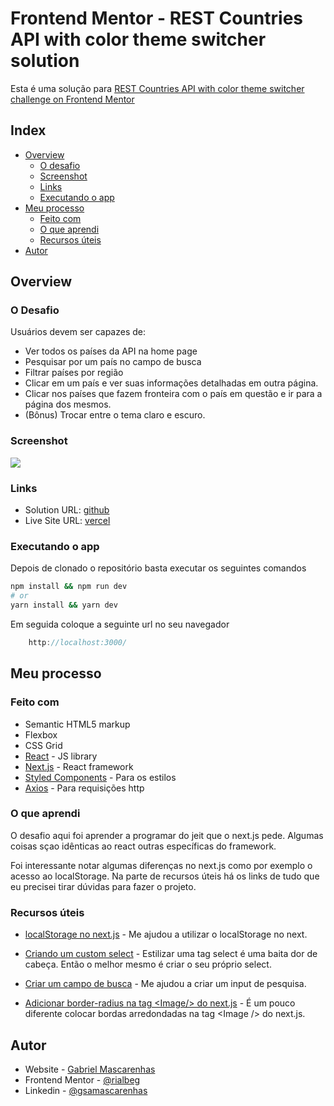 # Frontend Mentor - REST Countries API with color theme switcher solution

Esta é uma solução para [REST Countries API with color theme switcher challenge on Frontend Mentor](https://www.frontendmentor.io/challenges/rest-countries-api-with-color-theme-switcher-5cacc469fec04111f7b848ca)

## Index

- [Overview](#overview)
  - [O desafio](#o-desafio)
  - [Screenshot](#screenshot)
  - [Links](#links)
  - [Executando o app](#executando-o-app)
- [Meu processo](#meu-processo)
  - [Feito com](#feito-com)
  - [O que aprendi](#o-que-aprendi)
  - [Recursos úteis](#recursos-úteis)
- [Autor](#autor)

## Overview

### O Desafio

Usuários devem ser capazes de:

- Ver todos os países da API na home page
- Pesquisar por um país no campo de busca
- Filtrar países por região
- Clicar em um país e ver suas informações detalhadas em outra página.
- Clicar nos países que fazem fronteira com o país em questão e ir para a página dos mesmos.
- (Bônus) Trocar entre o tema claro e escuro.

### Screenshot

![](./screenshot.gif)

### Links

- Solution URL: [github](https://github.com/rialbeg/countries-next)
- Live Site URL: [vercel]()

### Executando o app

Depois de clonado o repositório basta executar os seguintes comandos

```bash
npm install && npm run dev
# or
yarn install && yarn dev
```

Em seguida coloque a seguinte url no seu navegador

```javascript
	http://localhost:3000/
```

## Meu processo

### Feito com

- Semantic HTML5 markup
- Flexbox
- CSS Grid
- [React](https://reactjs.org/) - JS library
- [Next.js](https://nextjs.org/) - React framework
- [Styled Components](https://styled-components.com/) - Para os estilos
- [Axios](https://axios-http.com/ptbr/docs/intro) - Para requisições http

### O que aprendi

O desafio aqui foi aprender a programar do jeit que o next.js pede. Algumas coisas sçao idênticas ao react outras específicas do framework.

Foi interessante notar algumas diferenças no next.js como por exemplo o acesso ao localStorage. Na parte de recursos úteis há os links de tudo que eu precisei tirar dúvidas para fazer o projeto.

### Recursos úteis

- [localStorage no next.js](https://developer.school/snippets/react/localstorage-is-not-defined-nextjs) - Me ajudou a utilizar o localStorage no next.
- [Criando um custom select](https://andela.com/insights/react-js-tutorial-on-creating-a-custom-select-dropdown/) - Estilizar uma tag select é uma baita dor de cabeça. Então o melhor mesmo é criar o seu próprio select.

- [Criar um campo de busca](https://levelup.gitconnected.com/how-to-search-filter-through-data-in-react-26f1545fe3a1) - Me ajudou a criar um input de pesquisa.

- [Adicionar border-radius na tag \<Image/> do next.js](https://stackoverflow.com/questions/68920647/how-to-add-border-radius-to-next-js-image) - É um pouco diferente colocar bordas arredondadas na tag \<Image /> do next.js.

## Autor

- Website - [Gabriel Mascarenhas](https://rialbeg.github.io/portfolio/)
- Frontend Mentor - [@rialbeg](https://www.frontendmentor.io/profile/rialbeg)
- Linkedin - [@gsamascarenhas](https://www.linkedin.com/in/gsamascarenhas/)
